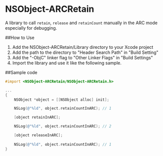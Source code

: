 NSObject-ARCRetain
==================

A library to call `retain`, `release` and `retainCount` manually in the ARC mode especially for debugging.

##How to Use

1. Add the NSObject-ARCRetain/Library directory to your Xcode project
2. Add the path to the directory to "Header Search Path" in "Build Setting"
3. Add the "-ObjC" linker flag to "Other Linker Flags" in "Build Settings" 
4. Import the library and use it like the following sample.

##Sample code

```objectivec
#import <NSObject-ARCRetain/NSObject-ARCRetain.h>

...
{
    NSObject *object = [[NSObject alloc] init];

    NSLog(@"%ld", object.retainCountInARC); // 1

    [object retainInARC];

    NSLog(@"%ld", object.retainCountInARC); // 2

    [object releaseInARC];
    
    NSLog(@"%ld", object.retainCountInARC); // 1
}
```
